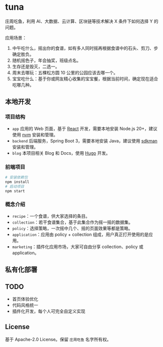 # tuna

庄周吃鱼，利用 AI、大数据、云计算、区块链等技术解决 X 条件下如何选择 Y 的问题。

应用场景：

1. 中午吃什么，摇出你的食谱，如有多人同时摇再根据食谱中的石头、剪刀、步确定胜负。
2. 随机摇色子，年会抽奖，班级点名。
3. 生存还是毁灭，二选一。
4. 周末去哪玩：五棵松方圆 10 公里的公园应该去哪一个。
5. 宝宝吃什么：基于你或网友精心收集的宝宝餐，根据当前时间，确定现在适合吃哪几种。

## 本地开发

### 项目结构

- `app` 应用的 Web 页面，基于 [React](https://react.dev/) 开发，需要本地安装 Node.js 20+，建议使用 [nvm](https://github.com/nvm-sh/nvm) 安装和管理。
- `backend`  后端服务，Spring Boot 3，需要本地安装 Java，建议使用 [sdkman](https://sdkman.io/) 安装和管理。
- `blog` 本项目相关 Blog 和 Docs，使用 [Hugo](https://gohugo.io/) 开发。

### 前端项目

```bash
# 安装依赖包
npm install
# 启动项目
npm start

```

### 概念介绍

- `recipe`：一个食谱，供大家选择的条目。
- `collection`：若干食谱集合，基于此集合作为摇一摇的数据集。
- `policy`：选择策略，一次摇中几个、摇的页面效果等都是策略。
- `application`：应用由 policy + collection 组成，用户真正打开使用的是应用。
- `marketing`：插件化应用市场，大家可自由分享 collection、policy 或 application。

## 私有化部署

## TODO

- 首页体验优化
- 代码风格统一
- 插件化开发，每个人可完全自定义实现

## License

基于 Apache-2.0 License。保留 `庄周吃鱼` 名字所有权。
